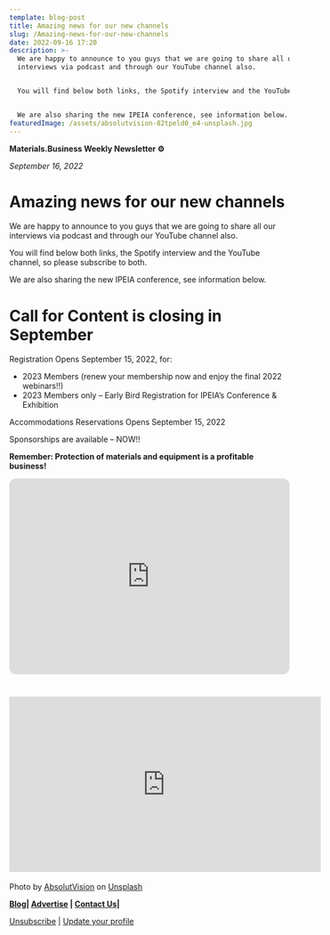 ```yaml
---
template: blog-post
title: Amazing news for our new channels
slug: /Amazing-news-for-our-new-channels
date: 2022-09-16 17:20
description: >-
  We are happy to announce to you guys that we are going to share all our
  interviews via podcast and through our YouTube channel also.


  You will find below both links, the Spotify interview and the YouTube channel, so please subscribe to both.


  We are also sharing the new IPEIA conference, see information below.
featuredImage: /assets/absolutvision-82tpeld0_e4-unsplash.jpg
---
```

**Materials.Business Weekly Newsletter ⚙️**

*September 16, 2022*

# **Amazing news for our new channels**

We are happy to announce to you guys that we are going to share all our interviews via podcast and through our YouTube channel also.

You will find below both links, the Spotify interview and the YouTube channel, so please subscribe to both.

We are also sharing the new IPEIA conference, see information below.

# **Call for Content is closing in September**

Registration Opens September 15, 2022, for:

* 2023 Members (renew your membership now and enjoy the final 2022 webinars!!)
* 2023 Members only – Early Bird Registration for IPEIA’s Conference & Exhibition

Accommodations Reservations Opens September 15, 2022

Sponsorships are available – NOW!!

**Remember: Protection of materials and equipment is a profitable business!**

<iframe style="border-radius:12px" src="https://open.spotify.com/embed/show/2p78aF08QzHdIydykh4SXM?utm_source=generator" width="100%" height="352" frameBorder="0" allowfullscreen="" allow="autoplay; clipboard-write; encrypted-media; fullscreen; picture-in-picture" loading="lazy"></iframe>

# <iframe width="560" height="315" src="https://www.youtube.com/embed/JUH3NdvBdow" title="YouTube video player" frameborder="0" allow="accelerometer; autoplay; clipboard-write; encrypted-media; gyroscope; picture-in-picture" allowfullscreen></iframe>

Photo by [AbsolutVision](https://unsplash.com/es/@freegraphictoday?utm_source=unsplash&utm_medium=referral&utm_content=creditCopyText) on [Unsplash](https://unsplash.com/s/photos/share?utm_source=unsplash&utm_medium=referral&utm_content=creditCopyText)



**[Blog](https://news.materials.business/)| [Advertise](http://news.materials.business/contact) | [Contact Us](http://news.materials.business/contact)|**

​[Unsubscribe](https://preview.convertkit-mail2.com/unsubscribe) | [Update your profile](https://preview.convertkit-mail2.com/preferences)